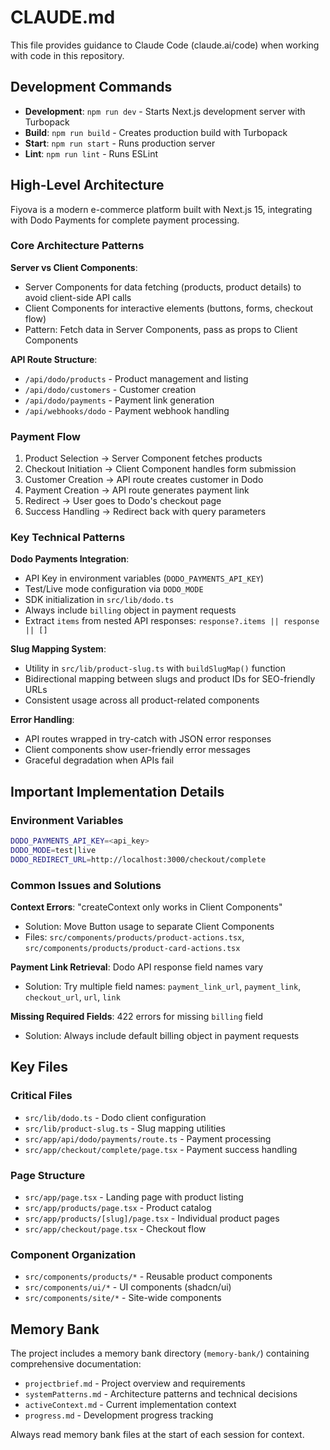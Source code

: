 # CLAUDE.md

This file provides guidance to Claude Code (claude.ai/code) when working with code in this repository.

## Development Commands

- **Development**: `npm run dev` - Starts Next.js development server with Turbopack
- **Build**: `npm run build` - Creates production build with Turbopack
- **Start**: `npm run start` - Runs production server
- **Lint**: `npm run lint` - Runs ESLint

## High-Level Architecture

Fiyova is a modern e-commerce platform built with Next.js 15, integrating with Dodo Payments for complete payment processing.

### Core Architecture Patterns

**Server vs Client Components**:
- Server Components for data fetching (products, product details) to avoid client-side API calls
- Client Components for interactive elements (buttons, forms, checkout flow)
- Pattern: Fetch data in Server Components, pass as props to Client Components

**API Route Structure**:
- `/api/dodo/products` - Product management and listing
- `/api/dodo/customers` - Customer creation
- `/api/dodo/payments` - Payment link generation
- `/api/webhooks/dodo` - Payment webhook handling

### Payment Flow

1. Product Selection → Server Component fetches products
2. Checkout Initiation → Client Component handles form submission
3. Customer Creation → API route creates customer in Dodo
4. Payment Creation → API route generates payment link
5. Redirect → User goes to Dodo's checkout page
6. Success Handling → Redirect back with query parameters

### Key Technical Patterns

**Dodo Payments Integration**:
- API Key in environment variables (`DODO_PAYMENTS_API_KEY`)
- Test/Live mode configuration via `DODO_MODE`
- SDK initialization in `src/lib/dodo.ts`
- Always include `billing` object in payment requests
- Extract `items` from nested API responses: `response?.items || response || []`

**Slug Mapping System**:
- Utility in `src/lib/product-slug.ts` with `buildSlugMap()` function
- Bidirectional mapping between slugs and product IDs for SEO-friendly URLs
- Consistent usage across all product-related components

**Error Handling**:
- API routes wrapped in try-catch with JSON error responses
- Client components show user-friendly error messages
- Graceful degradation when APIs fail

## Important Implementation Details

### Environment Variables
```bash
DODO_PAYMENTS_API_KEY=<api_key>
DODO_MODE=test|live
DODO_REDIRECT_URL=http://localhost:3000/checkout/complete
```

### Common Issues and Solutions

**Context Errors**: "createContext only works in Client Components"
- Solution: Move Button usage to separate Client Components
- Files: `src/components/products/product-actions.tsx`, `src/components/products/product-card-actions.tsx`

**Payment Link Retrieval**: Dodo API response field names vary
- Solution: Try multiple field names: `payment_link_url`, `payment_link`, `checkout_url`, `url`, `link`

**Missing Required Fields**: 422 errors for missing `billing` field
- Solution: Always include default billing object in payment requests

## Key Files

### Critical Files
- `src/lib/dodo.ts` - Dodo client configuration
- `src/lib/product-slug.ts` - Slug mapping utilities
- `src/app/api/dodo/payments/route.ts` - Payment processing
- `src/app/checkout/complete/page.tsx` - Payment success handling

### Page Structure
- `src/app/page.tsx` - Landing page with product listing
- `src/app/products/page.tsx` - Product catalog
- `src/app/products/[slug]/page.tsx` - Individual product pages
- `src/app/checkout/page.tsx` - Checkout flow

### Component Organization
- `src/components/products/*` - Reusable product components
- `src/components/ui/*` - UI components (shadcn/ui)
- `src/components/site/*` - Site-wide components

## Memory Bank

The project includes a memory bank directory (`memory-bank/`) containing comprehensive documentation:
- `projectbrief.md` - Project overview and requirements
- `systemPatterns.md` - Architecture patterns and technical decisions
- `activeContext.md` - Current implementation context
- `progress.md` - Development progress tracking

Always read memory bank files at the start of each session for context.